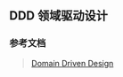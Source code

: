 ## DDD 领域驱动设计


### 参考文档
> [Domain Driven Design](https://medium.com/tradeshift-engineering/my-vision-as-a-software-engineer-about-ddd-domain-driven-design-2f36ec18a1ec)
